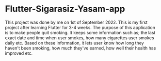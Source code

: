 # Flutter-Sigarasiz-Yasam-app

This project was done by me on 1st of September 2022. This is my first project after learning Flutter for 3-4 weeks.
The purpose of this application is to make people quit smoking. It keeps some information such as; the last exact date and time when user smokes,
how many cigarettes user smokes daily etc. Based on these information, it lets user know how long they haven't been smoking, how much they've earned,
how well their health has improved etc.
